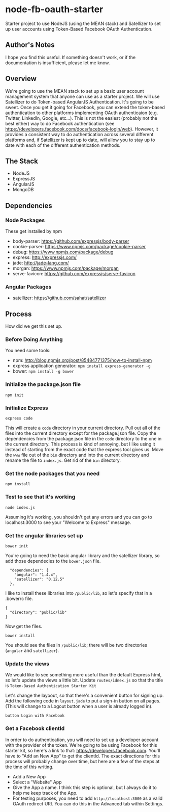 # node-fb-oauth-starter
Starter project to use NodeJS (using the MEAN stack) and Satellizer to set up user accounts using Token-Based Facebook 
OAuth Authentication.

## Author's Notes
I hope you find this useful. If something doesn't work, or if the documentation is insufficient, please let me know.

## Overview
We're going to use the MEAN stack to set up a basic user account management system that anyone can 
use as a starter project. We will use Satellizer to do Token-based AngularJS Authentication. It's 
going to be sweet. Once you get it going for Facebook, you can extend the token-based authentication 
to other platforms implementing OAuth authenticaion (e.g. Twitter, LinkedIn, Google, etc...). This is not
the easiest (probably not the best either) way to do Facebook authentication (see 
https://developers.facebook.com/docs/facebook-login/web).  However, it provides a consistent way to do 
authentication across several different platforms and, if Satellizer is kept up to date, will allow you 
to stay up to date with each of the different authentication methods.

## The Stack
* NodeJS
* ExpressJS
* AngularJS
* MongoDB

## Dependencies

### Node Packages
These get installed by npm

* body-parser: https://github.com/expressjs/body-parser
* cookie-parser: https://www.npmjs.com/package/cookie-parser
* debug: https://www.npmjs.com/package/debug
* express: http://expressjs.com/
* jade: http://jade-lang.com/
* morgan: https://www.npmjs.com/package/morgan
* serve-favicon: https://github.com/expressjs/serve-favicon

### Angular Packages
* satellizer: https://github.com/sahat/satellizer

## Process
How did we get this set up.

### Before Doing Anything
You need some tools:

* npm: http://blog.npmjs.org/post/85484771375/how-to-install-npm
* express application generator: `npm install express-generator -g`
* bower: `npm install -g bower` 

### Initialize the package.json file
```
npm init
```

### Initialize Express
```
express code
```
This will create a `code` directory in your current directory. Pull out all of the files into the current directory
except for the package.json file.  Copy the dependencies from the package.json file in the `code` directory to the 
one in the current directory.  This process is kind of annoying, but I like using it instead of starting from the 
exact code that the express tool gives us.  Move the `www` file out of the `bin` directory and into the current
directory and rename the file to `index.js`.  Get rid of the `bin` directory.

### Get the node packages that you need
```
npm install
```

### Test to see that it's working
```
node index.js
```
Assuming it's working, you shouldn't get any errors and you can go to localhost:3000 to see your "Welcome to Express"
message.

### Get the angular libraries set up
```
bower init
```
You're going to need the basic angular library and the satellizer library, so add those dependecies to the `bower.json`
file.
```
  "dependencies": {
    "angular": "1.4.x",
    "satellizer": "0.12.5"
  },
```
I like to install these libraries into `/public/lib`, so let's specify that in a .bowerrc file.
```
{
  "directory": "public/lib"
}
```
Now get the files.
```
bower install
```
You should see the files in `/public/lib`; there will be two directories (`angular` and `satellizer`).

### Update the views
We would like to see something more useful than the default Express html, so let's update the views a little
bit. Update `routes/idnex.js` so that the title is `Token-Based Authentication Starter Kit`

Let's change the layoout, so that there's a convenient button for signing up. Add the following code in 
`layout.jade` to put a sign-in button on all pages. (This will change to a Logout button when a user is already
logged in).

```
button Login with Facebook
```

### Get a Facebook clientId
In order to do authentication, you will need to set up a developer account with the provider of the token. We're going
to be using Facebook for this starter kit, so here's a link to that: https://developers.facebook.com.  You'll have to
"Add an New App" to get the clientId. The exact directions for this process will probably change over time, but here
are a few of the steps at the time of this writing.

* Add a New App
* Select a "Website" App
* Give the App a name.  I think this step is optional, but I always do it to help me keep track of the App.
* For testing purposes, you need to add `http://localhost:3000` as a valid OAuth redirect URI. You can do this in the Advanced tab within Settings.
 